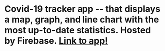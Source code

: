 # Covid-19 tracker app -- that displays a map, graph, and line chart with the most up-to-date statistics. Hosted by Firebase. [Link to app!](https://covid19tracker-5585e.web.app/)
